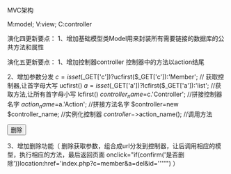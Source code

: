 
MVC架构

M:model;
V:view;
C:controller

演化四更新要点：
1、增加基础模型类Model用来封装所有需要链接的数据库的公共方法和属性

演化五更新要点：
1、增加控制器controller
控制器中的方法以action结尾


2、增加参数分发
$c=isset($_GET['c'])?ucfirst($_GET['c']):'Member';   // 获取控制器,让首字母大写 ucfirst()
$a=isset($_GET['a'])?lcfirst($_GET['a']):'list';     //获取方法,让所有首字母小写 lcfirst()
$controller_name=$c.'Controller';           //拼接控制器名字
$action_name=$a.'Action';           //拼接方法名字
$controller=new $controller_name;   //实例化控制器
$controller->$action_name();        //调用方法


 <td><input type="button" value="删除" onclick="if(confirm('该删除无法恢复，确定删除吗'))location.href='index.php?c=member&a=del&id=<?php echo $rows['mid'];?>'"></td>

3、增加删除功能（
删除获取参数，组合成url分发到控制器，让后调用相应的模型，执行相应的方法，最后返回页面
onclick="if(confirm('是否删除'))location:href='index.php?c=member&a=del&id=<?php echo $rows['mid'];?>'''"")
）